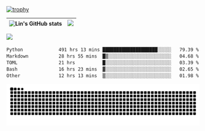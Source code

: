 [![trophy](https://github-profile-trophy.vercel.app/?username=ocss884&column=7)](https://github.com/ocss884)

| ![Lin's GitHub stats](https://github-readme-stats.vercel.app/api?username=ocss884&show_icons=true&hide_border=True&count_private=true) | ![](https://github-readme-streak-stats.herokuapp.com?user=ocss884&hide_border=true&date_format=M%20j%5B%2C%20Y%5D&ring=7EDDCF&fire=7EDDCF") |
| ------------------------------------------------------------ | ------------------------------------------------------------ |

![](https://komarev.com/ghpvc/?username=ocss884&color=brightgreen)

<!--START_SECTION:waka-->

```txt
Python             491 hrs 13 mins ████████████████████░░░░░   79.39 %
Markdown           28 hrs 55 mins  █▒░░░░░░░░░░░░░░░░░░░░░░░   04.68 %
TOML               21 hrs          █░░░░░░░░░░░░░░░░░░░░░░░░   03.39 %
Bash               16 hrs 23 mins  ▓░░░░░░░░░░░░░░░░░░░░░░░░   02.65 %
Other              12 hrs 13 mins  ▒░░░░░░░░░░░░░░░░░░░░░░░░   01.98 %
```

<!--END_SECTION:waka-->

<p align="center">
   <img src="https://github.com/ocss884/ocss884/blob/output/github-snake.svg" alt="snake">
</p>
